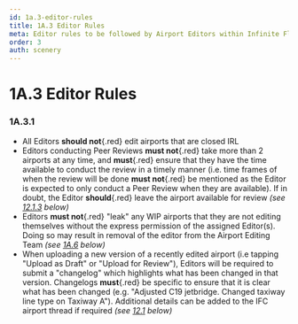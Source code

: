 ```yaml
---
id: 1a.3-editor-rules
title: 1A.3 Editor Rules
meta: Editor rules to be followed by Airport Editors within Infinite Flight.
order: 3
auth: scenery
---
```


# 1A.3  Editor Rules



### 1A.3.1

- All Editors **should not**{.red} edit airports that are closed IRL
- Editors conducting Peer Reviews **must not**{.red} take more than 2 airports at any time, and **must**{.red} ensure that they have the time available to conduct the review in a timely manner (i.e. time frames of when the review will be done **must not**{.red} be mentioned as the Editor is expected to only conduct a Peer Review when they are available). If in doubt, the Editor **should**{.red} leave the airport available for review *(see [12.1.3](/guide/scenery-editor-manual/12.-review-and-release/12.1-review-and-release-process#12.1.3) below)*
- Editors **must not**{.red} "leak" any WIP airports that they are not editing themselves without the express permission of the assigned Editor(s). Doing so may result in removal of the editor from the Airport Editing Team *(see [1A.6](/guide/scenery-editor-manual/1a.6-disciplinary-and-suspension-procedure) below)*
- When uploading a new version of a recently edited airport (i.e tapping "Upload as Draft" or "Upload for Review"), Editors will be required to submit a "changelog" which highlights what has been changed in that version. Changelogs **must**{.red} be specific to ensure that it is clear what has been changed (e.g. "Adjusted C19 jetbridge. Changed taxiway line type on Taxiway A"). Additional details can be added to the IFC airport thread if required *(see [12.1](/guide/scenery-editor-manual/12.-review-and-release/12.1-review-and-release-process) below)*

